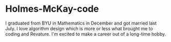 # Holmes-McKay-code
I graduated from BYU in Mathematics in December and got married last July. I love algorithm design which is more or less what brought me to coding and Revature. I'm excited to make a career out of a long-time hobby.
